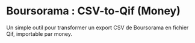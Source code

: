 # Boursorama  : CSV-to-Qif (Money)

Un simple outil pour transformer un export CSV de Boursorama en fichier Qif, importable par money.
